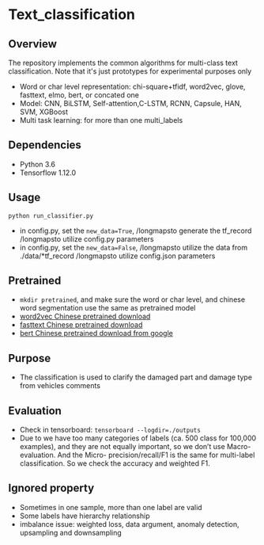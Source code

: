 # Text_classification

## Overview
The repository implements the common algorithms for multi-class text classification.
Note that it's just prototypes for experimental purposes only

- Word or char level representation: chi-square+tfidf, word2vec, glove, fasttext, elmo, bert, or concated one
- Model: CNN, BiLSTM, Self-attention,C-LSTM, RCNN, Capsule, HAN, SVM, XGBoost
- Multi task learning: for more than one multi_labels

## Dependencies
- Python 3.6
- Tensorflow 1.12.0

## Usage
`python run_classifier.py`
- in config.py, set the  `new_data=True`, /longmapsto generate the tf_record /longmapsto utilize config.py parameters
- in config.py, set the  `new_data=False`, /longmapsto utilize the data from ./data/*tf_record /longmapsto utilize config.json parameters

## Pretrained
- `mkdir pretrained`, and make sure the word or char level, and chinese word segmentation use the same as pretrained model
- [word2vec Chinese pretrained download](https://github.com/Embedding/Chinese-Word-Vectors)
- [fasttext Chinese pretrained download](https://fasttext.cc/docs/en/crawl-vectors.html)
- [bert Chinese pretrained download from google](https://storage.googleapis.com/bert_models/2018_11_03/chinese_L-12_H-768_A-12.zip)

## Purpose
- The classification is used to clarify the damaged part and damage type from vehicles comments

## Evaluation
- Check in tensorboard: `tensorboard --logdir=./outputs`
- Due to we have too many categories of labels (ca. 500 class for 100,000 examples), and they are not equally important, so we don’t use Macro- evaluation. And the Micro- precision/recall/F1 is the same for multi-label classification. So we check the accuracy and weighted F1.

## Ignored property
- Sometimes in one sample, more than one label are valid
- Some labels have hierarchy relationship
- imbalance issue: weighted loss, data argument, anomaly detection, upsampling and downsampling
